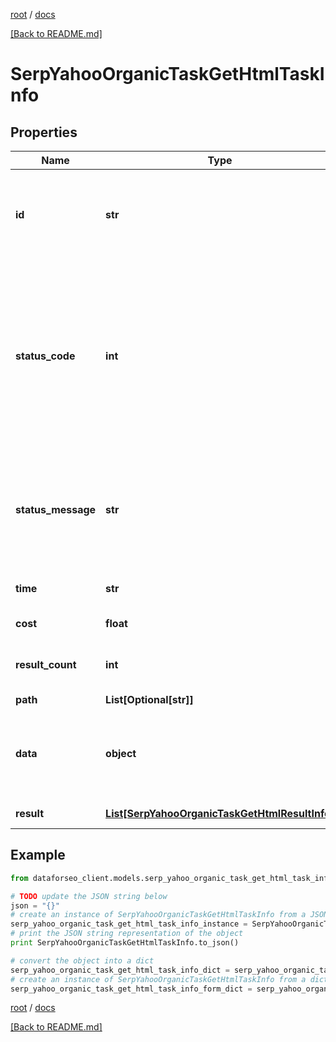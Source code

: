 [root](./../ "root") / [docs](./ "docs")

[[Back to README.md]](./../README.md "[Back to README.md]")

# SerpYahooOrganicTaskGetHtmlTaskInfo

## Properties

Name | Type | Description | Notes
------------ | ------------- | ------------- | -------------
**id** | **str** | task identifier unique task identifier in our system in the UUID format | [optional]
**status_code** | **int** | status code of the task generated by DataForSEO, can be within the following range: 10000-60000 you can find the full list of the response codes here | [optional]
**status_message** | **str** | informational message of the task you can find the full list of general informational messages here | [optional]
**time** | **str** | execution time, seconds | [optional]
**cost** | **float** | total tasks cost, USD | [optional]
**result_count** | **int** | number of elements in the result array | [optional]
**path** | **List[Optional[str]]** | URL path | [optional]
**data** | **object** | contains the same parameters that you specified in the POST request | [optional]
**result** | [**List[SerpYahooOrganicTaskGetHtmlResultInfo]**](SerpYahooOrganicTaskGetHtmlResultInfo.md) | array of results | [optional]

## Example

```python
from dataforseo_client.models.serp_yahoo_organic_task_get_html_task_info import SerpYahooOrganicTaskGetHtmlTaskInfo

# TODO update the JSON string below
json = "{}"
# create an instance of SerpYahooOrganicTaskGetHtmlTaskInfo from a JSON string
serp_yahoo_organic_task_get_html_task_info_instance = SerpYahooOrganicTaskGetHtmlTaskInfo.from_json(json)
# print the JSON string representation of the object
print SerpYahooOrganicTaskGetHtmlTaskInfo.to_json()

# convert the object into a dict
serp_yahoo_organic_task_get_html_task_info_dict = serp_yahoo_organic_task_get_html_task_info_instance.to_dict()
# create an instance of SerpYahooOrganicTaskGetHtmlTaskInfo from a dict
serp_yahoo_organic_task_get_html_task_info_form_dict = serp_yahoo_organic_task_get_html_task_info.from_dict(serp_yahoo_organic_task_get_html_task_info_dict)
```

  

[root](./../ "root") / [docs](./ "docs")

[[Back to README.md]](./../README.md "[Back to README.md]")